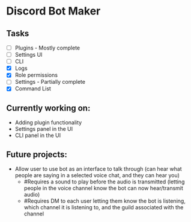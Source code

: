 # Discord Bot Maker

## Tasks
- [ ] Plugins - Mostly complete
- [ ] Settings UI
- [ ] CLI
- [x] Logs
- [x] Role permissions
- [ ] Settings - Partially complete
- [x] Command List

## Currently working on:
- Adding plugin functionality
- Settings panel in the UI
- CLI panel in the UI

## Future projects:
- Allow user to use bot as an interface to talk through (can hear what people are saying in a selected voice chat, and they can hear you)
    - #Requires a sound to play before the audio is transmitted (letting people in the voice channel know the bot can now hear/transmit audio)
    - #Requires DM to each user letting them know the bot is listening, which channel it is listening to, and the guild associated with the channel 
